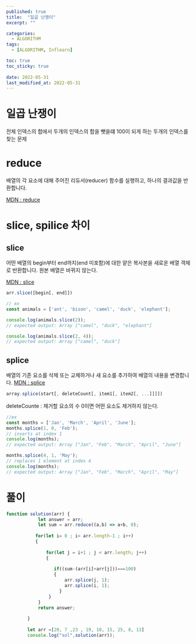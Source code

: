 ```yaml
---
published: true
title:  "일곱 난쟁이"
excerpt: ""

categories:
  - ALGORITHM
tags:
  - [ALGORITHM, Inflearn]

toc: true
toc_sticky: true
 
date: 2022-05-31
last_modified_at: 2022-05-31
---
```


# 일곱 난쟁이

전체 인덱스의 합에서 두개의 인덱스의 합을 뺏을떄 100이 되게 하는 두개의 인덱스를 찾는 문제

# reduce
배열의 각 요소에 대해 주어진 리듀서(reducer) 함수를 실행하고, 하나의 결과값을 반환합니다.

[MDN : reduce](https://developer.mozilla.org/ko/docs/Web/JavaScript/Reference/Global_Objects/Array/Reduce)

# slice, spilice 차이

## slice

어떤 배열의 begin부터 end까지(end 미포함)에 대한 얕은 복사본을 새로운 배열 객체로 반환합니다. 원본 배열은 바뀌지 않는다.

[MDN : slice](https://developer.mozilla.org/ko/docs/Web/JavaScript/Reference/Global_Objects/Array/slice)

```javascript
arr.slice([begin[, end]])

// ex
const animals = ['ant', 'bison', 'camel', 'duck', 'elephant'];

console.log(animals.slice(2));
// expected output: Array ["camel", "duck", "elephant"]

console.log(animals.slice(2, 4));
// expected output: Array ["camel", "duck"]
```

## splice

배열의 기존 요소를 삭제 또는 교체하거나 새 요소를 추가하여 배열의 내용을 변경합니다.
[MDN : splice](https://developer.mozilla.org/ko/docs/Web/JavaScript/Reference/Global_Objects/Array/splice)

```javascript
array.splice(start[, deleteCount[, item1[, item2[, ...]]]])
```
deleteCounte : 제거할 요소의 수 0이면 어떤 요소도 제거하지 않는다.
```javascript
//ex
const months = ['Jan', 'March', 'April', 'June'];
months.splice(1, 0, 'Feb');
// inserts at index 1
console.log(months);
// expected output: Array ["Jan", "Feb", "March", "April", "June"]

months.splice(4, 1, 'May');
// replaces 1 element at index 4
console.log(months);
// expected output: Array ["Jan", "Feb", "March", "April", "May"]

```

# 풀이
```javascript
function solution(arr) {
            let answer = arr;
            let sum = arr.reduce((a,b) => a+b, 0);
            
           for(let i= 0 ; i< arr.length-1 ; i++)
           {
               
               for(let j = i+1 ; j < arr.length; j++)
               {
                  
                  if((sum-(arr[i]+arr[j]))===100)
                  {
                      arr.splice(j, 1);
                      arr.splice(i, 1);
                    }
                }
            }
            return answer;
            
        }
        
        let arr =[20, 7 ,23 , 19, 10, 15, 25, 8, 13]
        console.log("sol",solution(arr));
```